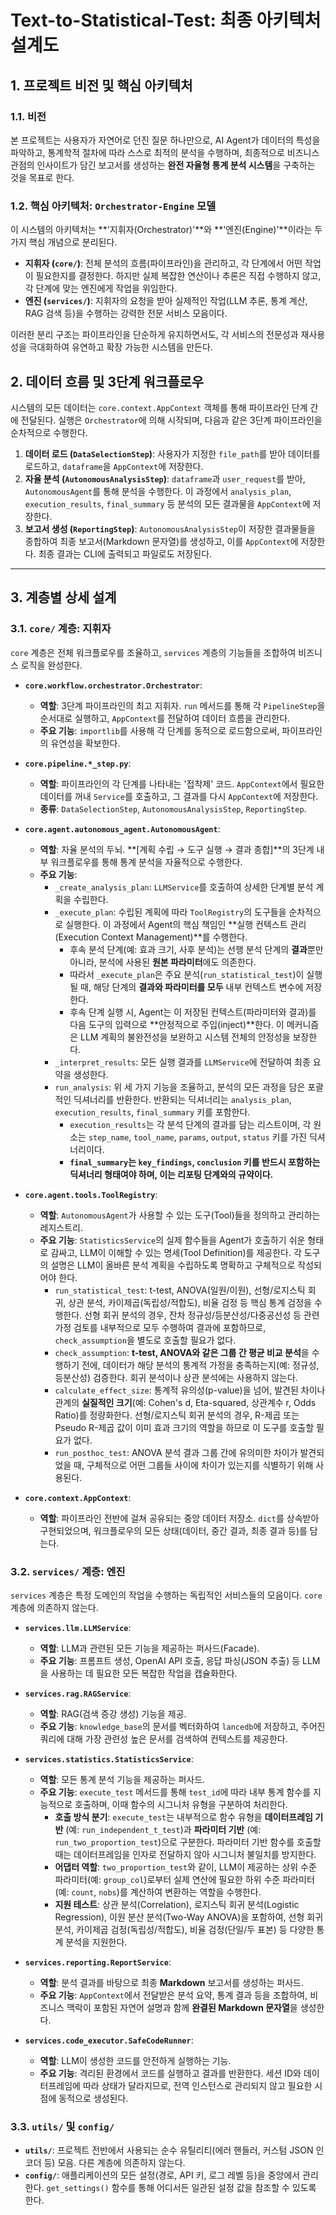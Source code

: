 #  Text-to-Statistical-Test: 최종 아키텍처 설계도

## 1. 프로젝트 비전 및 핵심 아키텍처

### 1.1. 비전

본 프로젝트는 사용자가 자연어로 던진 질문 하나만으로, AI Agent가 데이터의 특성을 파악하고, 통계학적 절차에 따라 스스로 최적의 분석을 수행하며, 최종적으로 비즈니스 관점의 인사이트가 담긴 보고서를 생성하는 **완전 자율형 통계 분석 시스템**을 구축하는 것을 목표로 한다.

### 1.2. 핵심 아키텍처: `Orchestrator-Engine` 모델

이 시스템의 아키텍처는 **'지휘자(Orchestrator)'**와 **'엔진(Engine)'**이라는 두 가지 핵심 개념으로 분리된다.

- **지휘자 (`core/`)**: 전체 분석의 흐름(파이프라인)을 관리하고, 각 단계에서 어떤 작업이 필요한지를 결정한다. 하지만 실제 복잡한 연산이나 추론은 직접 수행하지 않고, 각 단계에 맞는 엔진에게 작업을 위임한다.
- **엔진 (`services/`)**: 지휘자의 요청을 받아 실제적인 작업(LLM 추론, 통계 계산, RAG 검색 등)을 수행하는 강력한 전문 서비스 모음이다.

이러한 분리 구조는 파이프라인을 단순하게 유지하면서도, 각 서비스의 전문성과 재사용성을 극대화하여 유연하고 확장 가능한 시스템을 만든다.

## 2. 데이터 흐름 및 3단계 워크플로우

시스템의 모든 데이터는 `core.context.AppContext` 객체를 통해 파이프라인 단계 간에 전달된다. 실행은 `Orchestrator`에 의해 시작되며, 다음과 같은 3단계 파이프라인을 순차적으로 수행한다.

1.  **데이터 로드 (`DataSelectionStep`)**: 사용자가 지정한 `file_path`를 받아 데이터를 로드하고, `dataframe`을 `AppContext`에 저장한다.
2.  **자율 분석 (`AutonomousAnalysisStep`)**: `dataframe`과 `user_request`를 받아, `AutonomousAgent`를 통해 분석을 수행한다. 이 과정에서 `analysis_plan`, `execution_results`, `final_summary` 등 분석의 모든 결과물을 `AppContext`에 저장한다.
3.  **보고서 생성 (`ReportingStep`)**: `AutonomousAnalysisStep`이 저장한 결과물들을 종합하여 최종 보고서(Markdown 문자열)를 생성하고, 이를 `AppContext`에 저장한다. 최종 결과는 CLI에 출력되고 파일로도 저장된다.

---

## 3. 계층별 상세 설계

### 3.1. `core/` 계층: 지휘자

`core` 계층은 전체 워크플로우를 조율하고, `services` 계층의 기능들을 조합하여 비즈니스 로직을 완성한다.

- **`core.workflow.orchestrator.Orchestrator`**:
    - **역할**: 3단계 파이프라인의 최고 지휘자. `run` 메서드를 통해 각 `PipelineStep`을 순서대로 실행하고, `AppContext`를 전달하여 데이터 흐름을 관리한다.
    - **주요 기능**: `importlib`를 사용해 각 단계를 동적으로 로드함으로써, 파이프라인의 유연성을 확보한다.

- **`core.pipeline.*_step.py`**:
    - **역할**: 파이프라인의 각 단계를 나타내는 '접착제' 코드. `AppContext`에서 필요한 데이터를 꺼내 `Service`를 호출하고, 그 결과를 다시 `AppContext`에 저장한다.
    - **종류**: `DataSelectionStep`, `AutonomousAnalysisStep`, `ReportingStep`.

- **`core.agent.autonomous_agent.AutonomousAgent`**:
    - **역할**: 자율 분석의 두뇌. **[계획 수립 → 도구 실행 → 결과 종합]**의 3단계 내부 워크플로우를 통해 통계 분석을 자율적으로 수행한다.
    - **주요 기능**:
        - `_create_analysis_plan`: `LLMService`를 호출하여 상세한 단계별 분석 계획을 수립한다.
        - `_execute_plan`: 수립된 계획에 따라 `ToolRegistry`의 도구들을 순차적으로 실행한다. 이 과정에서 Agent의 핵심 책임인 **실행 컨텍스트 관리(Execution Context Management)**를 수행한다.
            - 후속 분석 단계(예: 효과 크기, 사후 분석)는 선행 분석 단계의 **결과**뿐만 아니라, 분석에 사용된 **원본 파라미터**에도 의존한다.
            - 따라서 `_execute_plan`은 주요 분석(`run_statistical_test`)이 실행될 때, 해당 단계의 **결과와 파라미터를 모두** 내부 컨텍스트 변수에 저장한다.
            - 후속 단계 실행 시, Agent는 이 저장된 컨텍스트(파라미터와 결과)를 다음 도구의 입력으로 **안정적으로 주입(inject)**한다. 이 메커니즘은 LLM 계획의 불완전성을 보완하고 시스템 전체의 안정성을 보장한다.
        - `_interpret_results`: 모든 실행 결과를 `LLMService`에 전달하여 최종 요약을 생성한다.
        - `run_analysis`: 위 세 가지 기능을 조율하고, 분석의 모든 과정을 담은 포괄적인 딕셔너리를 반환한다. 반환되는 딕셔너리는 `analysis_plan`, `execution_results`, `final_summary` 키를 포함한다.
            - `execution_results`는 각 분석 단계의 결과를 담는 리스트이며, 각 원소는 `step_name`, `tool_name`, `params`, `output`, `status` 키를 가진 딕셔너리이다.
            - **`final_summary`는 `key_findings`, `conclusion` 키를 반드시 포함하는 딕셔너리 형태여야 하며, 이는 리포팅 단계와의 규약이다.**

- **`core.agent.tools.ToolRegistry`**:
    - **역할**: `AutonomousAgent`가 사용할 수 있는 도구(Tool)들을 정의하고 관리하는 레지스트리.
    - **주요 기능**: `StatisticsService`의 실제 함수들을 Agent가 호출하기 쉬운 형태로 감싸고, LLM이 이해할 수 있는 명세(Tool Definition)를 제공한다. 각 도구의 설명은 LLM이 올바른 분석 계획을 수립하도록 명확하고 구체적으로 작성되어야 한다.
        - `run_statistical_test`: t-test, ANOVA(일원/이원), 선형/로지스틱 회귀, 상관 분석, 카이제곱(독립성/적합도), 비율 검정 등 핵심 통계 검정을 수행한다. 선형 회귀 분석의 경우, 잔차 정규성/등분산성/다중공선성 등 관련 가정 검토를 내부적으로 모두 수행하여 결과에 포함하므로, `check_assumption`을 별도로 호출할 필요가 없다.
        - `check_assumption`: **t-test, ANOVA와 같은 그룹 간 평균 비교 분석**을 수행하기 전에, 데이터가 해당 분석의 통계적 가정을 충족하는지(예: 정규성, 등분산성) 검증한다. 회귀 분석이나 상관 분석에는 사용하지 않는다.
        - `calculate_effect_size`: 통계적 유의성(p-value)을 넘어, 발견된 차이나 관계의 **실질적인 크기**(예: Cohen's d, Eta-squared, 상관계수 r, Odds Ratio)를 정량화한다. 선형/로지스틱 회귀 분석의 경우, R-제곱 또는 Pseudo R-제곱 값이 이미 효과 크기의 역할을 하므로 이 도구를 호출할 필요가 없다.
        - `run_posthoc_test`: ANOVA 분석 결과 그룹 간에 유의미한 차이가 발견되었을 때, 구체적으로 어떤 그룹들 사이에 차이가 있는지를 식별하기 위해 사용된다.

- **`core.context.AppContext`**:
    - **역할**: 파이프라인 전반에 걸쳐 공유되는 중앙 데이터 저장소. `dict`를 상속받아 구현되었으며, 워크플로우의 모든 상태(데이터, 중간 결과, 최종 결과 등)를 담는다.

### 3.2. `services/` 계층: 엔진

`services` 계층은 특정 도메인의 작업을 수행하는 독립적인 서비스들의 모음이다. `core` 계층에 의존하지 않는다.

- **`services.llm.LLMService`**:
    - **역할**: LLM과 관련된 모든 기능을 제공하는 퍼사드(Facade).
    - **주요 기능**: 프롬프트 생성, OpenAI API 호출, 응답 파싱(JSON 추출) 등 LLM을 사용하는 데 필요한 모든 복잡한 작업을 캡슐화한다.

- **`services.rag.RAGService`**:
    - **역할**: RAG(검색 증강 생성) 기능을 제공.
    - **주요 기능**: `knowledge_base`의 문서를 벡터화하여 `lancedb`에 저장하고, 주어진 쿼리에 대해 가장 관련성 높은 문서를 검색하여 컨텍스트를 제공한다.

- **`services.statistics.StatisticsService`**:
    - **역할**: 모든 통계 분석 기능을 제공하는 퍼사드.
    - **주요 기능**: `execute_test` 메서드를 통해 `test_id`에 따라 내부 통계 함수를 지능적으로 호출하며, 이때 함수의 시그니처 유형을 구분하여 처리한다.
        - **호출 방식 분기**: `execute_test`는 내부적으로 함수 유형을 **데이터프레임 기반** (예: `run_independent_t_test`)과 **파라미터 기반** (예: `run_two_proportion_test`)으로 구분한다. 파라미터 기반 함수를 호출할 때는 데이터프레임을 인자로 전달하지 않아 시그니처 불일치를 방지한다.
        - **어댑터 역할**: `two_proportion_test`와 같이, LLM이 제공하는 상위 수준 파라미터(예: `group_col`)로부터 실제 연산에 필요한 하위 수준 파라미터(예: `count`, `nobs`)를 계산하여 변환하는 역할을 수행한다.
        - **지원 테스트**: 상관 분석(Correlation), 로지스틱 회귀 분석(Logistic Regression), 이원 분산 분석(Two-Way ANOVA)을 포함하여, 선형 회귀 분석, 카이제곱 검정(독립성/적합도), 비율 검정(단일/두 표본) 등 다양한 통계 분석을 지원한다.

- **`services.reporting.ReportService`**:
    - **역할**: 분석 결과를 바탕으로 최종 **Markdown** 보고서를 생성하는 퍼사드.
    - **주요 기능**: `AppContext`에서 전달받은 분석 요약, 통계 결과 등을 조합하여, 비즈니스 맥락이 포함된 자연어 설명과 함께 **완결된 Markdown 문자열**을 생성한다.

- **`services.code_executor.SafeCodeRunner`**:
    - **역할**: LLM이 생성한 코드를 안전하게 실행하는 기능.
    - **주요 기능**: 격리된 환경에서 코드를 실행하고 결과를 반환한다. 세션 ID와 데이터프레임에 따라 상태가 달라지므로, 전역 인스턴스로 관리되지 않고 필요한 시점에 동적으로 생성된다.

### 3.3. `utils/` 및 `config/`

- **`utils/`**: 프로젝트 전반에서 사용되는 순수 유틸리티(에러 핸들러, 커스텀 JSON 인코더 등) 모음. 다른 계층에 의존하지 않는다.
- **`config/`**: 애플리케이션의 모든 설정(경로, API 키, 로그 레벨 등)을 중앙에서 관리한다. `get_settings()` 함수를 통해 어디서든 일관된 설정 값을 참조할 수 있도록 한다.